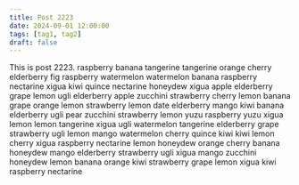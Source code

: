 ```yaml
---
title: Post 2223
date: 2024-09-01 12:00:00
tags: [tag1, tag2]
draft: false
---
```

This is post 2223.
raspberry
banana
tangerine
tangerine
orange
cherry
elderberry
fig
raspberry
watermelon
watermelon
banana
raspberry
nectarine
xigua
kiwi
quince
nectarine
honeydew
xigua
apple
elderberry
grape
lemon
ugli
elderberry
apple
zucchini
strawberry
cherry
lemon
banana
grape
orange
lemon
strawberry
lemon
date
elderberry
mango
kiwi
banana
elderberry
ugli
pear
zucchini
strawberry
lemon
yuzu
raspberry
yuzu
xigua
lemon
lemon
tangerine
xigua
ugli
watermelon
tangerine
elderberry
grape
strawberry
ugli
lemon
mango
watermelon
cherry
quince
kiwi
kiwi
lemon
cherry
xigua
raspberry
nectarine
lemon
honeydew
orange
cherry
banana
honeydew
mango
elderberry
strawberry
ugli
xigua
mango
zucchini
honeydew
lemon
banana
orange
kiwi
strawberry
grape
lemon
xigua
kiwi
raspberry
nectarine

